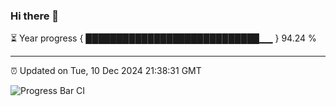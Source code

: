 ### Hi there 👋

⏳ Year progress { ████████████████████████████▁▁ } 94.24 %

---

⏰ Updated on Tue, 10 Dec 2024 21:38:31 GMT

![Progress Bar CI](https://github.com/IshwaranRudhara/GIT-ACTION/workflows/Progress%20Bar%20CI/badge.svg)
